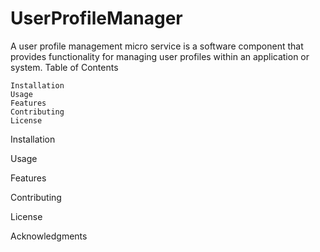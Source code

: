 # UserProfileManager
A user profile management micro service is a software component that provides functionality for managing user profiles within an application or system. Table of Contents

    Installation
    Usage
    Features
    Contributing
    License

Installation

Usage


Features

Contributing

License

Acknowledgments


